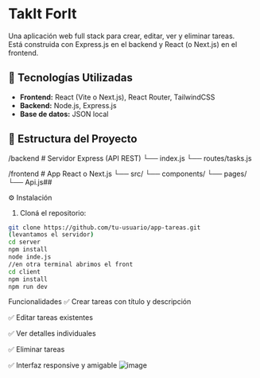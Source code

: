 # TakIt ForIt
 
Una aplicación web full stack para crear, editar, ver y eliminar tareas.  
Está construida con Express.js en el backend y React (o Next.js) en el frontend.

## 🚀 Tecnologías Utilizadas

- **Frontend:** React (Vite o Next.js), React Router, TailwindCSS
- **Backend:** Node.js, Express.js
- **Base de datos:** JSON local 

## 📁 Estructura del Proyecto
/backend # Servidor Express (API REST) └── index.js └── routes/tasks.js

/frontend # App React o Next.js └── src/ └── components/ └── pages/ └── Api.js## 

⚙️ Instalación

1. Cloná el repositorio:

```bash
git clone https://github.com/tu-usuario/app-tareas.git
(levantamos el servidor)
cd server
npm install
node inde.js
//en otra terminal abrimos el front
cd client
npm install
npm run dev
````
Funcionalidades
✅ Crear tareas con título y descripción

✅ Editar tareas existentes

✅ Ver detalles individuales

✅ Eliminar tareas

✅ Interfaz responsive y amigable
![image](https://github.com/user-attachments/assets/2ac759d0-7660-46dd-a88d-bb69693e7836)
